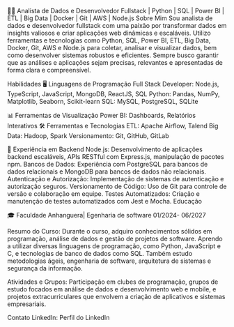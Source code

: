 👨‍💻 Analista de Dados e Desenvolvedor Fullstack | Python | SQL | Power BI | ETL | Big Data | Docker | Git | AWS | Node.js
Sobre Mim
Sou analista de dados e desenvolvedor fullstack com uma paixão por transformar dados em insights valiosos e criar aplicações web dinâmicas e escaláveis. Utilizo ferramentas e tecnologias como Python, SQL, Power BI, ETL, Big Data, Docker, Git, AWS e Node.js para coletar, analisar e visualizar dados, bem como desenvolver sistemas robustos e eficientes. Sempre busco garantir que as análises e aplicações sejam precisas, relevantes e apresentadas de forma clara e compreensível.

Habilidades
🖥 Linguagens de Programação
Full Stack Developer: Node.js, TypeScript, JavaScript, MongoDB, ReactJS, SQL
Python: Pandas, NumPy, Matplotlib, Seaborn, Scikit-learn
SQL: MySQL, PostgreSQL, SQLite

📊 Ferramentas de Visualização
Power BI: Dashboards, Relatórios Interativos
🛠 Ferramentas e Tecnologias
ETL: Apache Airflow, Talend
Big Data: Hadoop, Spark
Versionamento: Git, GitHub, GitLab


🔧 Experiência em Backend
Node.js: Desenvolvimento de aplicações backend escaláveis, APIs RESTful com Express.js, manipulação de pacotes npm.
Bancos de Dados: Experiência com PostgreSQL para bancos de dados relacionais e MongoDB para bancos de dados não relacionais.
Autenticação e Autorização: Implementação de sistemas de autenticação e autorização seguros.
Versionamento de Código: Uso de Git para controle de versão e colaboração em equipe.
Testes Automatizados: Criação e manutenção de testes automatizados com Jest e Mocha.
Educação

🎓 Faculdade Anhanguera| Egenharia de software 
01/2024- 06/2027

Resumo do Curso: Durante o curso, adquiro conhecimentos sólidos em programação, análise de dados e gestão de projetos de software. Aprendo a utilizar diversas linguagens de programação, como Python, JavaScript e C, e tecnologias de banco de dados como SQL. Também estudo metodologias ágeis, engenharia de software, arquitetura de sistemas e segurança da informação.

Atividades e Grupos: Participação em clubes de programação, grupos de estudo focados em análise de dados e desenvolvimento web e mobile, e projetos extracurriculares que envolvem a criação de aplicativos e sistemas empresariais.

Contato
LinkedIn: Perfil do LinkedIn
